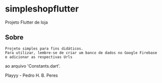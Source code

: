 # simpleshopflutter

Projeto Flutter de loja

## Sobre

    Projeto simples para fins didáticos.
    Para utilizar, lembre-se de criar um banco de dados no Google Firebase e adicionar as respectivas Urls
ao arquivo 'Constants.dart'.

Playyy - Pedro H. B. Peres